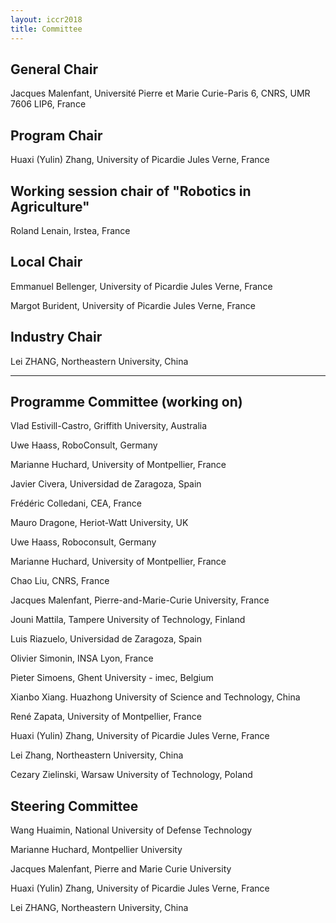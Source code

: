 ```yaml
---
layout: iccr2018
title: Committee
---
```


>

## General Chair

Jacques Malenfant, Université Pierre et Marie Curie-Paris 6, CNRS, UMR 7606 LIP6, France

## Program Chair

Huaxi (Yulin) Zhang, University of Picardie Jules Verne, France

## Working session chair of "Robotics in Agriculture"

Roland Lenain, Irstea, France

## Local Chair

Emmanuel Bellenger, University of Picardie Jules Verne, France

Margot Burident, University of Picardie Jules Verne, France

## Industry Chair

Lei ZHANG, Northeastern University, China

---

## Programme Committee (working on)

Vlad Estivill-Castro, Griffith University, Australia

Uwe Haass, RoboConsult, Germany

Marianne Huchard, University of Montpellier, France

<!-- Ben Kehoe, iRobot, USA -->

Javier Civera, Universidad de Zaragoza, Spain

Frédéric Colledani, CEA, France

Mauro Dragone, Heriot-Watt University, UK

Uwe Haass, Roboconsult, Germany

Marianne Huchard, University of Montpellier, France

Chao Liu, CNRS, France

Jacques Malenfant, Pierre-and-Marie-Curie University, France

Jouni Mattila, Tampere University of Technology, Finland

Luis Riazuelo, Universidad de Zaragoza, Spain

Olivier Simonin, INSA Lyon, France

Pieter Simoens, Ghent University - imec, Belgium

Xianbo Xiang. Huazhong University of Science and Technology, China

René Zapata, University of Montpellier, France

Huaxi (Yulin) Zhang, University of Picardie Jules Verne, France

Lei Zhang, Northeastern University, China

Cezary Zielinski, Warsaw University of Technology, Poland

## Steering Committee

Wang Huaimin, National University of Defense Technology

Marianne Huchard, Montpellier University

Jacques Malenfant, Pierre and Marie Curie University

Huaxi (Yulin) Zhang, University of Picardie Jules Verne, France

Lei ZHANG, Northeastern University, China
